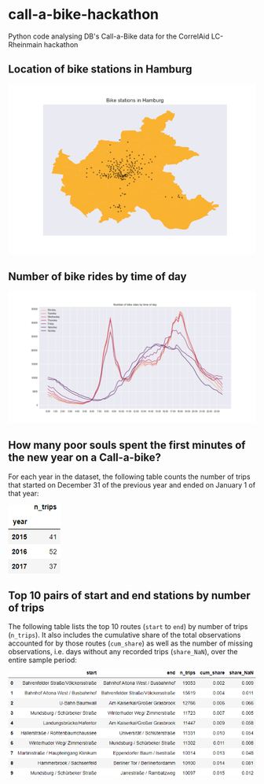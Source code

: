 # call-a-bike-hackathon
Python code analysing DB's Call-a-Bike data for the CorrelAid LC-Rheinmain hackathon

## Location of bike stations in Hamburg

![alt text](./plots/bike_stations_HH.png)

## Number of bike rides by time of day

![alt text](./plots/trips_by_weekday.png)

## How many poor souls spent the first minutes of the new year on a Call-a-bike? 

For each year in the dataset, the following table counts the number of trips that started on December 31 of the previous year and ended on January 1 of that year:

![alt text](./tables/n_trips_newyearseve.png)

## Top 10 pairs of start and end stations by number of trips
The following table lists the top 10 routes (`start` to `end`) by number of trips (`n_trips`). It also includes the cumulative share of the total observations accounted for by those routes (`cum_share`) as well as the number of missing observations, i.e. days without any recorded trips (`share_NaN`), over the entire sample period:

![alt text](./tables/top10_trips_stations.png)
